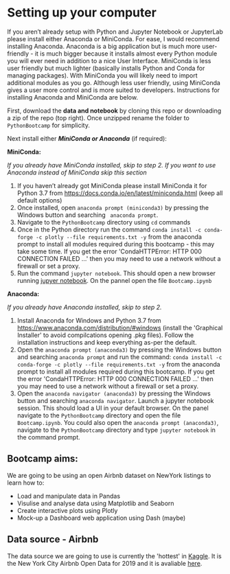 # Setting up your computer
If you aren’t already setup with Python and Jupyter Notebook or JupyterLab please install either Anaconda or MiniConda. For ease, I would recommend installing Anaconda. Anaconda is a big application but is much more user-friendly - it is much bigger  because it installs almost every Python module you will ever need in addition to a nice User Interface. MiniConda is less user friendly but much lighter (basically installs Python and Conda for managing packages). With MiniConda you will likely need to import additional modules as you go. Although less user friendly, using MiniConda gives a user more control and is more suited to developers. Instructions for installing Anaconda and MiniConda are below.

First, download the **data and notebook** by cloning this repo or downloading a zip of the repo (top right). Once unzipped rename the folder to `PythonBootcamp` for simplicity.

Next install either ***MiniConda or Anaconda*** (if required):

**MiniConda:**

*If you already have MiniConda installed, skip to step 2. If you want to use Anaconda instead of MiniConda skip this section*

1. If you haven’t already got MiniConda please install MiniConda it for Python 3.7 from https://docs.conda.io/en/latest/miniconda.html (keep all default options)
2. Once installed, open `anaconda prompt (miniconda3)` by pressing the Windows button and searching ` anaconda prompt`.
3. Navigate to the `PythonBootcamp` directory using `cd` commands
4. Once in the Python directory run the command `conda install -c conda-forge -c plotly --file requirements.txt -y` from the anaconda prompt to install all modules required during this bootcamp - this may take some time. If you get the error 'CondaHTTPError: HTTP 000 CONNECTION FAILED ...' then you may need to use a network without a firewall or set a proxy.
5. Run the command `jupyter notebook`. This should open a new browser running [jupyer notebook](https://jupyter.org/). On the pannel open the file `Bootcamp.ipynb`

**Anaconda:**

*If you already have Anaconda installed, skip to step 2.*

1. Install Anaconda for Windows and Python 3.7 from https://www.anaconda.com/distribution/#windows (install the 'Graphical Installer' to avoid compilcations opening .pkg files). Follow the installation instructions and keep everything as-per the default.
2. Open the `anaconda prompt (anaconda3)` by pressing the Windows button and searching `anaconda prompt` and run the command: `conda install -c conda-forge -c plotly --file requirements.txt -y` from the anaconda prompt to install all modules required during this bootcamp. If you get the error 'CondaHTTPError: HTTP 000 CONNECTION FAILED ...' then you may need to use a network without a firewall or set a proxy.
5. Open the `anaconda navigator (anaconda3)` by pressing the Windows button and searching `anaconda navigator`. Launch a jupyter notebook session. This should load a UI in your default browser. On the panel navigate to the `PythonBootcamp` directory and open the file `Bootcamp.ipynb`. You could also open the `anaconda prompt (anaconda3)`, navigate to the `PythonBootcamp` directory and type `jupyter notebook` in the command prompt.

## Bootcamp aims:
We are going to be using an open Airbnb dataset on NewYork listings to learn how to:  
- Load and manipulate data in Pandas
- Visulise and analyse data using Matplotlib and Seaborn
- Create interactive plots using Plotly
- Mock-up a Dashboard web application using Dash (maybe)

## Data source - Airbnb
The data source we are going to use is currently the 'hottest' in [Kaggle](https://www.kaggle.com/datasets). It is the New York City Airbnb Open Data for 2019 and it is avaliable [here](https://www.kaggle.com/dgomonov/new-york-city-airbnb-open-data). 
